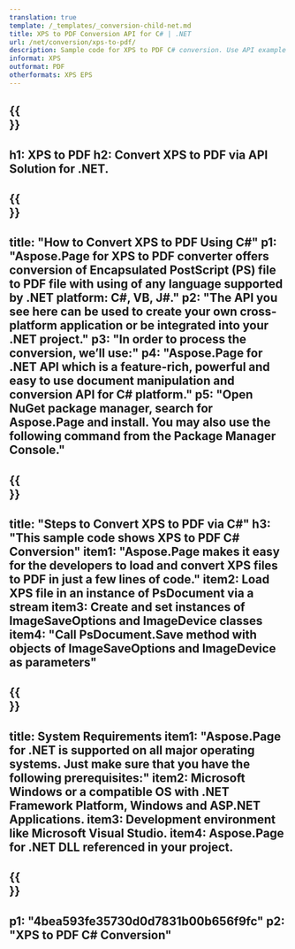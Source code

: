 ```yaml
---
translation: true
template: /_templates/_conversion-child-net.md
title: XPS to PDF Conversion API for C# | .NET
url: /net/conversion/xps-to-pdf/ 
description: Sample code for XPS to PDF C# conversion. Use API example code for batch XPS files to PDF conversion within VB.NET, Asp.NET or any .NET based application.
informat: XPS
outformat: PDF
otherformats: XPS EPS
---
```


{{<section banner>}}
---
h1: XPS to PDF
h2: Convert XPS to PDF via API Solution for .NET.
---

{{<section overview>}}
---
title: "How to Convert XPS to PDF Using C#"
p1: "Aspose.Page for XPS to PDF converter offers conversion of Encapsulated PostScript (PS) file to PDF file with using of any language supported by .NET platform: C#, VB, J#."
p2: "The API you see here can be used to create your own cross-platform application or be integrated into your .NET project."
p3: "In order to process the conversion, we’ll use:"
p4: "Aspose.Page for .NET API which is a feature-rich, powerful and easy to use document manipulation and conversion API for C# platform."
p5: "Open NuGet package manager, search for Aspose.Page and install. You may also use the following command from the Package Manager Console."
---

{{<section feature1>}}
---
title: "Steps to Convert XPS to PDF via C#"
h3: "This sample code shows XPS to PDF C# Conversion"
item1: "Aspose.Page makes it easy for the developers to load and convert XPS files to PDF in just a few lines of code."
item2: Load XPS file in an instance of PsDocument via a stream
item3: Create and set instances of ImageSaveOptions and ImageDevice classes
item4: "Call PsDocument.Save method with objects of ImageSaveOptions and ImageDevice as parameters"
---

{{<section feature2>}}
---
title: System Requirements
item1: "Aspose.Page for .NET is supported on all major operating systems. Just make sure that you have the following prerequisites:"
item2: Microsoft Windows or a compatible OS with .NET Framework Platform, Windows and ASP.NET Applications.
item3: Development environment like Microsoft Visual Studio.
item4: Aspose.Page for .NET DLL referenced in your project.
---

{{<section gist>}}
---
p1: "4bea593fe35730d0d7831b00b656f9fc"
p2: "XPS to PDF C# Conversion"
---
